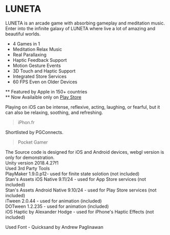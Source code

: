 # LUNETA



LUNETA is an arcade game with absorbing gameplay and meditation music.  
Enter into the infinite galaxy of LUNETA where live a lot of amazing and beautiful worlds.

- 4 Games in 1
- Meditation Relax Music
- Real Parallaxing
- Haptic Feedback Support
- Motion Gesture Events
- 3D Touch and Haptic Support
- Integrated Store Services
- 60 FPS Even on Older Devices

** Featured by Apple in 150+ countries  
** Now Availaible only on [Play Store](https://play.google.com/store/apps/details?id=com.markhunanyan.luneta)


Playing on iOS can be intense, reflexive, acting, laughing, or fearful, but it can also be relaxing, soothing, and refreshing.
>iPhon.fr

Shortlisted by PGConnects.
>Pocket Gamer




The Source code is designed for iOS and Android devices, webgl version is only for demonstration.  
Unity version 2018.4.27f1  
Used 3rd Party Tools  
PlayMaker 1.9.0.p12- used for finite state solotion (not included)  
Stan's Assets iOS Native 9.11/24 - used for App Store services (not included)  
Stan's Assets Android Native 9.10/24 - used for Play Store services (not included)  
iTween 2.0.44 - used for animation (included)  
DOTween 1.2.235 - used for animation (included)  
iOS Haptic by Alexander Hodge - used for iPhone's Haptic Effects (not included)  

Used Font - Quicksand by Andrew Paglinawan  
